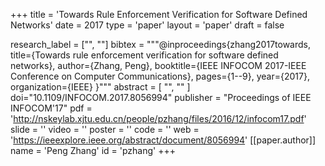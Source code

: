 +++
title = 'Towards Rule Enforcement Verification for Software Defined Networks'
date = 2017
type = 'paper'
layout = 'paper'
draft = false

research_label = ["", ""]
bibtex = """@inproceedings{zhang2017towards,
  title={Towards rule enforcement verification for software defined networks},
  author={Zhang, Peng},
  booktitle={IEEE INFOCOM 2017-IEEE Conference on Computer Communications},
  pages={1--9},
  year={2017},
  organization={IEEE}
}"""
abstract = [
    "",
    ""
]
doi="10.1109/INFOCOM.2017.8056994"
publisher = "Proceedings of IEEE INFOCOM'17"
pdf = 'http://nskeylab.xjtu.edu.cn/people/pzhang/files/2016/12/infocom17.pdf'
slide = ''
video = ''
poster = ''
code = ''
web = 'https://ieeexplore.ieee.org/abstract/document/8056994'
[[paper.author]]
    name = 'Peng Zhang'
    id = 'pzhang'
+++
